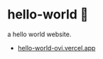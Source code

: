 # hello-world 👋

a hello world website.
- [hello-world-ovi.vercel.app](https://hello-world-ovi.vercel.app/)